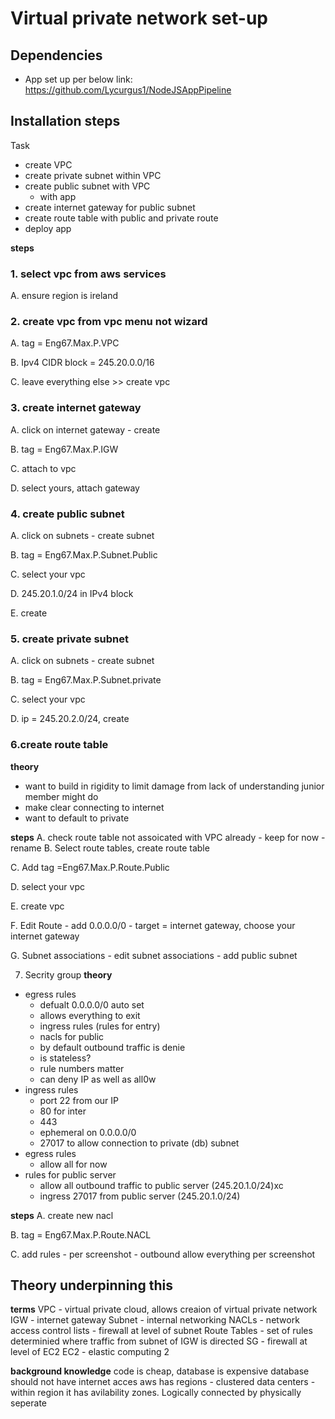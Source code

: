 # Virtual private network set-up

## Dependencies
- App set up per below link:
https://github.com/Lycurgus1/NodeJSAppPipeline

## Installation steps
Task
- create VPC
- create private subnet within VPC
- create public subnet with VPC
	- with app
- create internet gateway for public subnet
- create route table with public and private route
- deploy app

**steps**
### 1. select vpc from aws services

A. ensure region is ireland

### 2. create vpc from vpc menu not wizard

A. tag = Eng67.Max.P.VPC

B. Ipv4 CIDR block = 245.20.0.0/16

C. leave everything else >> create vpc

### 3. create internet gateway

A. click on internet gateway - create

B. tag = Eng67.Max.P.IGW

C. attach to vpc

D. select yours, attach gateway

### 4. create public subnet

A. click on subnets - create subnet

B. tag = Eng67.Max.P.Subnet.Public

C. select your vpc

D. 245.20.1.0/24 in IPv4 block

E. create

### 5. create private subnet

A. click on subnets - create subnet

B. tag = Eng67.Max.P.Subnet.private

C. select your vpc

D. ip = 245.20.2.0/24, create

### 6.create route table

**theory**
- want to build in rigidity to limit damage from lack of understanding junior member might do
- make clear connecting to internet
- want to default to private

**steps**
A. check route table not assoicated with VPC already
	- keep for now
	- rename
B. Select route tables, create route table

C. Add tag =Eng67.Max.P.Route.Public

D. select your vpc

E. create vpc

F. Edit Route - add 0.0.0.0/0
	- target = internet gateway, choose your internet gateway
	
G. Subnet associations
	- edit subnet associations
	- add public subnet

7. Secrity group
**theory**
- egress rules
	- defualt 0.0.0.0/0 auto set
	- allows everything to exit
	- ingress rules (rules for entry)
	- nacls for public
	- by default outbound traffic is denie	
	- is stateless?
	- rule numbers matter
	- can deny IP as well as all0w
- ingress rules 
	- port 22 from our IP
	- 80 for inter
	- 443
	- ephemeral on 0.0.0.0/0
	- 27017 to allow connection to private (db) subnet
- egress rules
	- allow all for now
- rules for public server
	- allow all outbound traffic to public server (245.20.1.0/24)xc
	- ingress 27017 from public server (245.20.1.0/24)
	
**steps**
A. create new nacl

B. tag = Eng67.Max.P.Route.NACL

C. add rules
	- per screenshot
	- outbound allow everything per screenshot

## Theory underpinning this

**terms**
VPC - virtual private cloud, allows creaion of virtual private network
IGW - internet gateway
Subnet - internal networking 
NACLs - network access control lists - firewall at level of subnet
Route Tables - set of rules determinied where traffic from subnet of IGW is directed
SG - firewall at level of EC2
EC2 - elastic computing 2

**background knowledge**
code is cheap, database is expensive
database should not have internet acces
aws has regions - clustered data centers
	- within region it has avilability zones. Logically connected by physically seperate




